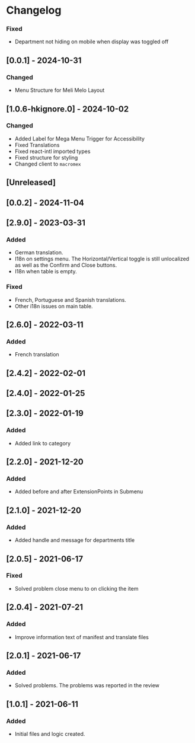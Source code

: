 # Changelog

### Fixed

- Department not hiding on mobile when display was toggled off

## [0.0.1] - 2024-10-31

### Changed

- Menu Structure for Meli Melo Layout

## [1.0.6-hkignore.0] - 2024-10-02

### Changed

- Added Label for Mega Menu Trigger for Accessibility
- Fixed Translations
- Fixed react-intl imported types
- Fixed structure for styling
- Changed client to `macromex`

## [Unreleased]

## [0.0.2] - 2024-11-04

## [2.9.0] - 2023-03-31

### Added

- German translation.
- I18n on settings menu. The Horizontal/Vertical toggle is still unlocalized as well as the Confirm and Close buttons.
- I18n when table is empty.

### Fixed

- French, Portuguese and Spanish translations.
- Other i18n issues on main table.

## [2.6.0] - 2022-03-11

### Added

- French translation

## [2.4.2] - 2022-02-01

## [2.4.0] - 2022-01-25

## [2.3.0] - 2022-01-19

### Added

- Added link to category

## [2.2.0] - 2021-12-20

### Added

- Added before and after ExtensionPoints in Submenu

## [2.1.0] - 2021-12-20

### Added

- Added handle and message for departments title

## [2.0.5] - 2021-06-17

### Fixed

- Solved problem close menu to on clicking the item

## [2.0.4] - 2021-07-21

### Added

- Improve information text of manifest and translate files

## [2.0.1] - 2021-06-17

### Added

- Solved problems. The problems was reported in the review

## [1.0.1] - 2021-06-11

### Added

- Initial files and logic created.
